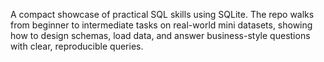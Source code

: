 A compact showcase of practical SQL skills using SQLite. The repo walks from beginner to intermediate tasks on real-world mini datasets, showing how to design schemas, load data, and answer business-style questions with clear, reproducible queries.
